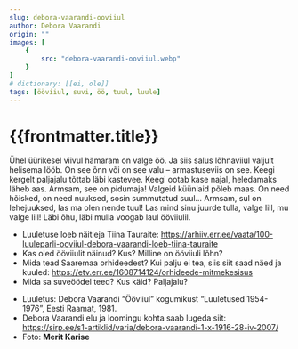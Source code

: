 ```yaml
---
slug: debora-vaarandi-ooviiul
author: Debora Vaarandi
origin: ""
images: [
    {
        src: "debora-vaarandi-ooviiul.webp"
    }
]
# dictionary: [[ei, ole]]
tags: [ööviiul, suvi, öö, tuul, luule]
---
```


<h1 class="story-h1">
    {{frontmatter.title}}
</h1>

<!-- Fotole: Ja siis salus lõhnaviiul valjult helisema lööb… -->

Ühel üürikesel viivul
hämaram on valge öö.
Ja siis salus lõhnaviiul
valjult helisema lööb.
On see õnn või on see valu –
armastuseviis on see.
Keegi kergelt paljajalu
tõttab läbi kastevee.
Keegi ootab kase najal,
heledamaks läheb aas.
Armsam, see on pidumaja!
Valgeid küünlaid põleb maas.
On need hõisked, on need nuuksed,
sosin summutatud suul...
Armsam, sul on lehejuuksed,
las ma olen nende tuul!
Las mind sinu juurde tulla,
valge lill, mu valge lill!
Läbi õhu, läbi mulla
voogab laul ööviiulil.


<story-author :author="frontmatter.author" :origin="frontmatter.origin" />
<!-- <story-dictionary :terms="frontmatter.dictionary" /> -->

<details-wrapper summary="Mis mõtted tekkisid?">

- Luuletuse loeb näitleja Tiina Tauraite: https://arhiiv.err.ee/vaata/100-luuleparli-ooviiul-debora-vaarandi-loeb-tiina-tauraite
- Kas oled ööviiulit näinud? Kus? Milline on ööviiuli lõhn?
- Mida tead Saaremaa orhideedest? Kui palju ei tea, siis siit saad näed ja kuuled: https://etv.err.ee/1608714124/orhideede-mitmekesisus
- Mida sa suveöödel teed? Kus käid? Paljajalu?

</details-wrapper>


<details-wrapper summary="Allikad" class="text-sm" icon="IconSources">

- Luuletus: Debora Vaarandi “Ööviiul” kogumikust “Luuletused 1954-1976”, Eesti Raamat, 1981.
- Debora Vaarandi elu ja loomingu kohta saab lugeda siit: https://sirp.ee/s1-artiklid/varia/debora-vaarandi-1-x-1916-28-iv-2007/
- Foto: **Merit Karise**

</details-wrapper>
